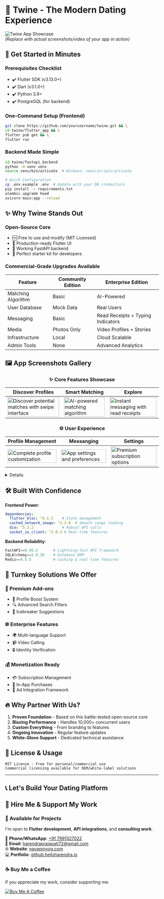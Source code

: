 # 💖 Twine - The Modern Dating Experience 

![Twine App Showcase](https://via.placeholder.com/1200x400/FF6B8B/FFFFFF?text=Twine+Dating+App)  
*(Replace with actual screenshots/video of your app in action)*

## 🚀 Get Started in Minutes

### Prerequisites Checklist
- ✔️ Flutter SDK (v3.13.0+)
- ✔️ Dart (v3.1.0+)
- ✔️ Python 3.9+
- ✔️ PostgreSQL (for backend)

### One-Command Setup (Frontend)
```bash
git clone https://github.com/yourusername/twine.git && \
cd twine/flutter_app && \
flutter pub get && \
flutter run
```

### Backend Made Simple
```bash
cd twine/fastapi_backend
python -m venv venv
source venv/bin/activate  # Windows: venv\Scripts\activate

# Quick Configuration
cp .env.example .env  # Update with your DB credentials
pip install -r requirements.txt
alembic upgrade head
uvicorn main:app --reload
```

## ✨ Why Twine Stands Out

### Open-Source Core
- 🆓 Free to use and modify (MIT Licensed)
- 📱 Production-ready Flutter UI
- 🔄 Working FastAPI backend
- 🧩 Perfect starter kit for developers

### Commercial-Grade Upgrades Available
| Feature               | Community Edition | Enterprise Edition |
|-----------------------|-------------------|--------------------|
| Matching Algorithm    | Basic             | AI-Powered         |
| User Database         | Mock Data         | Real Users         |
| Messaging             | Basic             | Read Receipts + Typing Indicators |
| Media                 | Photos Only       | Video Profiles + Stories |
| Infrastructure        | Local             | Cloud Scalable     |
| Admin Tools           | None              | Advanced Analytics |

## 🖼️ App Screenshots Gallery

<div align="center">

### ✨ Core Features Showcase

| Discover Profiles | Smart Matching | Explore |
|-------------------|---------------|----------------|
| <img src="https://github.com/user-attachments/assets/2754ad2a-d44e-4897-9222-5b9e1fd8ef73" width="100%" alt="Discover potential matches with swipe interface"/> | <img src="https://github.com/user-attachments/assets/d61b4496-9989-4668-a0d0-bc575aae3c11" width="100%" alt="AI-powered matching algorithm"/> | <img src="https://github.com/user-attachments/assets/f2a9944c-c970-4d5c-beee-d483aadde15c" width="100%" alt="Instant messaging with read receipts"/> |

### ⚙️ User Experience

| Profile Management | Messanging | Settings |
|--------------------|----------|------------------|
| <img src="https://github.com/user-attachments/assets/39ac8aca-c7c8-4dab-933b-977d2c3c25fb" width="100%" alt="Complete profile customization"/> | <img src="https://github.com/user-attachments/assets/348be8ae-9656-4b30-b06e-9e902f0b0472" width="100%" alt="App settings and preferences"/> | <img src="https://github.com/user-attachments/assets/191e6dd8-9e3d-4227-9c86-2e61386d0a56" width="100%" alt="Premium subscription options"/> |

</div>

<details>

1. **Discover Screen**  
   ![Full Discover](https://github.com/user-attachments/assets/2754ad2a-d44e-4897-9222-5b9e1fd8ef73)

2. **Matching Interface**  
   ![Full Match](https://github.com/user-attachments/assets/d61b4496-9989-4668-a0d0-bc575aae3c11)

3. **Chat Conversation**  
   ![Full Chat](https://github.com/user-attachments/assets/f2a9944c-c970-4d5c-beee-d483aadde15c)

4. **Profile Editor**  
   ![Full Profile](https://github.com/user-attachments/assets/39ac8aca-c7c8-4dab-933b-977d2c3c25fb)

5. **Settings Panel**  
   ![Full Settings](https://github.com/user-attachments/assets/348be8ae-9656-4b30-b06e-9e902f0b0472)

6. **Premium Features**  
   ![Full Premium](https://github.com/user-attachments/assets/191e6dd8-9e3d-4227-9c86-2e61386d0a56)
</details>

## 🛠️ Built With Confidence

**Frontend Power**:
```yaml
dependencies:
  flutter_bloc: ^8.1.3    # State management
  cached_network_image: ^3.3.0  # Smooth image loading
  dio: ^5.3.2             # Robust API calls
  socket_io_client: ^2.0.3 # Real-time features
```

**Backend Reliability**:
```python
FastAPI==0.95.2       # Lightning-fast API framework
SQLAlchemy==2.0.20    # Database ORM
Redis==4.5.5          # Caching & real-time features
```

## 💼 Turnkey Solutions We Offer

### 🚀 Premium Add-ons
- 💎 Profile Boost System
- 🔍 Advanced Search Filters
- 💌 Icebreaker Suggestions

### 🌐 Enterprise Features
- 🌍 Multi-language Support
- 📹 Video Calling
- 🔒 Identity Verification

### 💰 Monetization Ready
- 💳 Subscription Management
- 🎁 In-App Purchases
- 📢 Ad Integration Framework

## 🔥 Why Partner With Us?

1. **Proven Foundation** - Based on this battle-tested open-source core
2. **Blazing Performance** - Handles 10,000+ concurrent users
3. **Custom Everything** - From branding to features
4. **Ongoing Innovation** - Regular feature updates
5. **White-Glove Support** - Dedicated technical assistance

## 📜 License & Usage

```text
MIT License - Free for personal/commercial use
Commercial licensing available for OEM/white-label solutions
```

---

## 📞 Let's Build Your Dating Platform


## 💼 Hire Me & Support My Work

### 🤝 Available for Projects
I'm open to **Flutter development**, **API integrations**, and **consulting work**.

📱 **Phone/WhatsApp**: [+91 7991327022](https://wa.me/917991327022)  
📧 **Email**: [harendraprajapati72@gmail.com](mailto:harendraprajapati72@gmail.com)  
🌐 **Website**: [nayaproyog.com](https://nayaproyog.com)  
💻 **Portfolio**: [github.helloharendra.io](https://github.helloharendra.io)  

### ☕ Buy Me a Coffee
If you appreciate my work, consider supporting me:

[![Buy Me A Coffee](https://img.shields.io/badge/Buy_Me_A_Coffee-FFDD00?style=for-the-badge&logo=buy-me-a-coffee&logoColor=black)](https://www.buymeacoffee.com/helloharendra)





